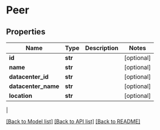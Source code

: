 # Peer

## Properties
| Name | Type | Description | Notes |
------------ | ------------- | ------------- | -------------
| **id** | **str** |  | [optional] 
**name** | **str** |  | [optional] 
**datacenter_id** | **str** |  | [optional] 
**datacenter_name** | **str** |  | [optional] 
**location** | **str** |  | [optional] 
 |

[[Back to Model list]](../README.md#documentation-for-models) [[Back to API list]](../README.md#documentation-for-api-endpoints) [[Back to README]](../README.md)


